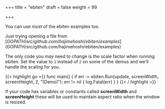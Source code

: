 +++
title = "ebiten"
draft = false
weight = 99

+++

You can use _most_ of the ebiten examples too. 

Just trying opening a file from [$GOPATH/src/github.com/hajimehoshi/ebiten/examples]($GOPATH/src/github.com/hajimehoshi/ebiten/examples)

The only code you _may_ need to change is the scale factor when running ebiten.  Set the value to `1` instead of `2` on some of the demos and we'll handle the scaling for you.

{{< highlight go >}}
func main() {
	if err := ebiten.Run(update, screenWidth, screenHeight, 2, "(Demo)"); err != nil {
		log.Fatal(err)
	}
}
{{< / highlight >}}

If your code has variables or constants called  **screenWidth** and **screenHeight** these will be used to maintain aspect ratio when the window is resized.